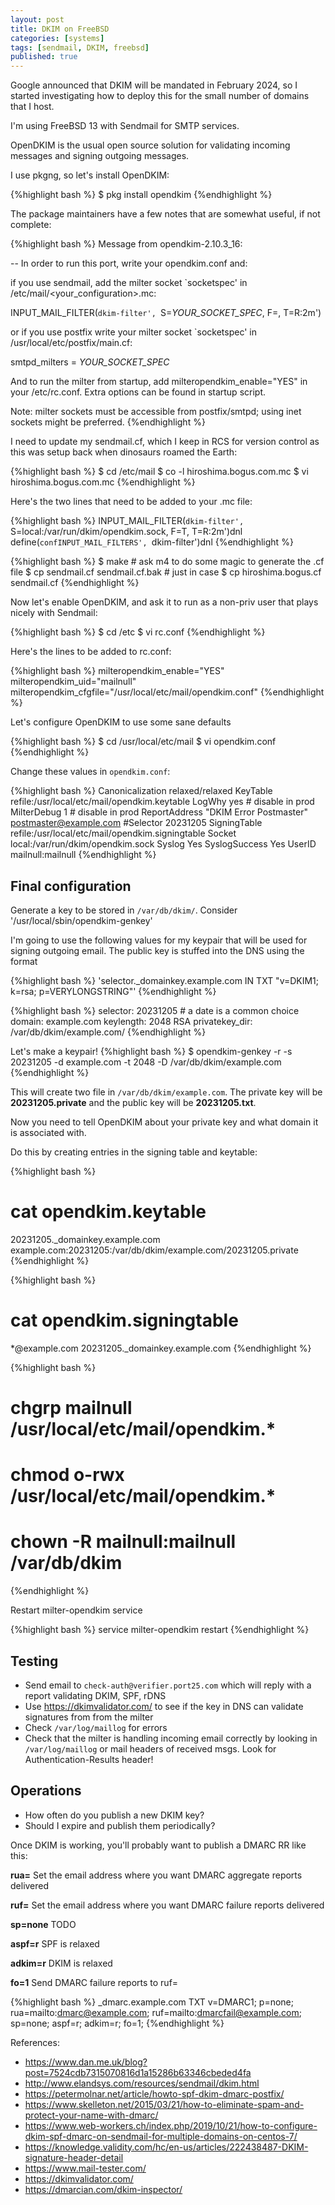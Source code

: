 ```yaml
---
layout: post
title: DKIM on FreeBSD
categories: [systems]
tags: [sendmail, DKIM, freebsd]
published: true
---
```


Google announced that DKIM will be mandated in February 2024, so I started
investigating how to deploy this for the small number of domains that I host.

I'm using FreeBSD 13 with Sendmail for SMTP services.

OpenDKIM is the usual open source solution for validating incoming messages
and signing outgoing messages.

I use pkgng, so let's install OpenDKIM:

{%highlight bash %}
$ pkg install opendkim
{%endhighlight %}

The package maintainers have a few notes that are somewhat useful, if
not complete:

{%highlight bash %}
Message from opendkim-2.10.3_16:

--
In order to run this port, write your opendkim.conf and:

if you use sendmail, add the milter socket `socketspec' in
/etc/mail/<your_configuration>.mc:

INPUT_MAIL_FILTER(`dkim-filter', `S=_YOUR_SOCKET_SPEC_, F=, T=R:2m')

or if you use postfix write your milter socket `socketspec' in
/usr/local/etc/postfix/main.cf:

smtpd_milters = _YOUR_SOCKET_SPEC_


And to run the milter from startup, add milteropendkim_enable="YES" in
your /etc/rc.conf.
Extra options can be found in startup script.

Note: milter sockets must be accessible from postfix/smtpd;
  using inet sockets might be preferred.
{%endhighlight %}

I need to update my sendmail.cf, which I keep in RCS for version control
as this was setup back when dinosaurs roamed the Earth:

{%highlight bash %}
$ cd /etc/mail
$ co -l hiroshima.bogus.com.mc
$ vi hiroshima.bogus.com.mc
{%endhighlight %}

Here's the two lines that need to be added to your .mc file:

{%highlight bash %}
INPUT_MAIL_FILTER(`dkim-filter', `S=local:/var/run/dkim/opendkim.sock, F=T, T=R:2m')dnl
define(`confINPUT_MAIL_FILTERS', `dkim-filter')dnl
{%endhighlight %}

{%highlight bash %}
$ make  # ask m4 to do some magic to generate the .cf file
$ cp sendmail.cf sendmail.cf.bak # just in case
$ cp hiroshima.bogus.cf sendmail.cf
{%endhighlight %}

Now let's enable OpenDKIM, and ask it to run as a non-priv user that plays
nicely with Sendmail:

{%highlight bash %}
$ cd /etc
$ vi rc.conf
{%endhighlight %}

Here's the lines to be added to rc.conf:

{%highlight bash %}
milteropendkim_enable="YES"
milteropendkim_uid="mailnull"
milteropendkim_cfgfile="/usr/local/etc/mail/opendkim.conf"
{%endhighlight %}

Let's configure OpenDKIM to use some sane defaults

{%highlight bash %}
$ cd /usr/local/etc/mail
$ vi opendkim.conf
{%endhighlight %}

Change these values in `opendkim.conf`:

{%highlight bash %}
Canonicalization relaxed/relaxed
KeyTable         refile:/usr/local/etc/mail/opendkim.keytable
LogWhy           yes # disable in prod
MilterDebug      1   # disable in prod
ReportAddress    "DKIM Error Postmaster" <postmaster@example.com>
#Selector        20231205
SigningTable     refile:/usr/local/etc/mail/opendkim.signingtable
Socket           local:/var/run/dkim/opendkim.sock
Syslog           Yes
SyslogSuccess    Yes
UserID           mailnull:mailnull
{%endhighlight %}

## Final configuration

Generate a key to be stored in `/var/db/dkim/`. Consider '/usr/local/sbin/opendkim-genkey'

I'm going to use the following values for my keypair that will be used for signing outgoing
email. The public key is stuffed into the DNS using the format 

{%highlight bash %}
'selector._domainkey.example.com IN TXT "v=DKIM1; k=rsa; p=VERYLONGSTRING"'
{%endhighlight %}

{%highlight bash %}
selector:        20231205 # a date is a common choice
domain:          example.com
keylength:       2048 RSA 
privatekey_dir:  /var/db/dkim/example.com/
{%endhighlight %}

Let's make a keypair!
{%highlight bash %}
$ opendkim-genkey -r -s 20231205 -d example.com -t 2048 -D /var/db/dkim/example.com
{%endhighlight %}

This will create two file  in `/var/db/dkim/example.com`. The private key will be **20231205.private**
and the public key will be **20231205.txt**.

Now you need to tell OpenDKIM about your private key and what domain it is associated with.

Do this by creating entries in the signing table and keytable:

{%highlight bash %}
# cat opendkim.keytable

20231205._domainkey.example.com example.com:20231205:/var/db/dkim/example.com/20231205.private
{%endhighlight %}

{%highlight bash %}
# cat opendkim.signingtable

*@example.com 20231205._domainkey.example.com
{%endhighlight %}

{%highlight bash %}
# chgrp mailnull /usr/local/etc/mail/opendkim.*
# chmod o-rwx /usr/local/etc/mail/opendkim.*
# chown -R mailnull:mailnull /var/db/dkim
{%endhighlight %}

  Restart milter-opendkim service 

{%highlight bash %}
service milter-opendkim restart
{%endhighlight %}

## Testing

  - Send email to `check-auth@verifier.port25.com` which will reply with a report validating DKIM, SPF, rDNS
  - Use <https://dkimvalidator.com/> to see if the key in DNS can validate signatures from from the milter
  - Check `/var/log/maillog` for errors
  - Check that the milter is handling incoming email correctly by looking in `/var/log/maillog` or mail headers of received msgs. Look for Authentication-Results header!

## Operations

  - How often do you publish a new DKIM key? 
  - Should I expire and publish them periodically?
 
Once DKIM is working, you'll probably want to publish a DMARC RR like this: 

**rua=** Set the email address where you want DMARC aggregate reports delivered

**ruf=** Set the email address where you want DMARC failure reports delivered

**sp=none** TODO

**aspf=r** SPF is relaxed

**adkim=r** DKIM is relaxed

**fo=1** Send DMARC failure reports to ruf=

{%highlight bash %}
_dmarc.example.com TXT v=DMARC1; p=none; rua=mailto:dmarc@example.com; ruf=mailto:dmarcfail@example.com; sp=none; aspf=r; adkim=r; fo=1;
{%endhighlight %}

References:

 - <https://www.dan.me.uk/blog?post=7524cdb7315070816d1a15286b63346cbeded4fa>
 - <http://www.elandsys.com/resources/sendmail/dkim.html>
 - <https://petermolnar.net/article/howto-spf-dkim-dmarc-postfix/>
 - <https://www.skelleton.net/2015/03/21/how-to-eliminate-spam-and-protect-your-name-with-dmarc/>
 - <https://www.web-workers.ch/index.php/2019/10/21/how-to-configure-dkim-spf-dmarc-on-sendmail-for-multiple-domains-on-centos-7/>
 - <https://knowledge.validity.com/hc/en-us/articles/222438487-DKIM-signature-header-detail>
 - <https://www.mail-tester.com/>
 - <https://dkimvalidator.com/>
 - <https://dmarcian.com/dkim-inspector/>
 
